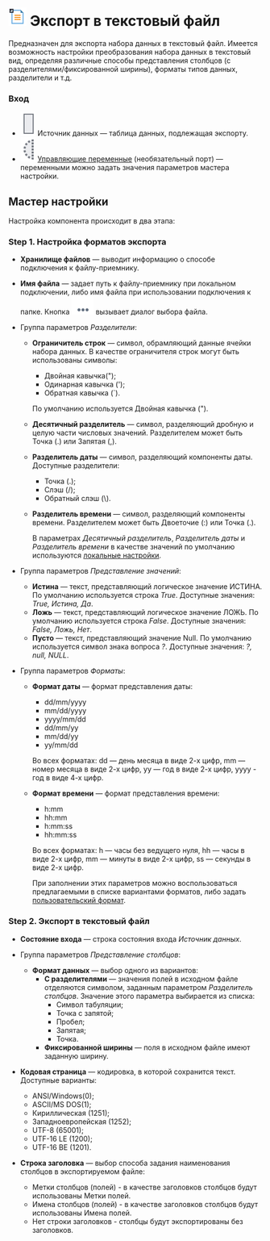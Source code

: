 # ![ ](../../images/icons/data-sources/file-txt-export_default.svg) Экспорт в текстовый файл

Предназначен для экспорта набора данных в текстовый файл. Имеется возможность настройки преобразования набора данных в текстовый вид, определяя различные способы представления столбцов (с разделителями/фиксированной ширины), форматы типов данных, разделители и т.д.

### Вход

* ![ ](../../images/icons/app/node/ports/inputs/table_inactive.svg) Источник данных — таблица данных, подлежащая экспорту.
* ![ ](../../images/icons/app/node/ports/inputs-optional/variable_inactive.svg) [Управляющие переменные](../../scenario/variables/control-variables.md) (необязательный порт) — переменными можно задать значения параметров мастера настройки.

## Мастер настройки

Настройка компонента происходит в два этапа:

### Step 1. Настройка форматов экспорта

* **Хранилище файлов** — выводит информацию о способе подключения к файлу-приемнику.
* **Имя файла** — задает путь к файлу-приемнику при локальном подключении, либо имя файла при использовании подключения к папке. Кнопка ![ ](../../images/extjs-theme/form/open-trigger/open-trigger_default.svg) вызывает диалог выбора файла.
* Группа параметров *Разделители*:
   * **Ограничитель строк** — символ, обрамляющий данные ячейки набора данных. В качестве ограничителя строк могут быть использованы символы:
      * Двойная кавычка(");
      * Одинарная кавычка (');
      * Обратная кавычка (`).

      По умолчанию используется Двойная кавычка (").

   * **Десятичный разделитель** — символ, разделяющий дробную и целую части числовых значений. Разделителем может быть Точка (.) или Запятая (,).

   * **Разделитель даты** — символ, разделяющий компоненты даты. Доступные разделители:
      * Точка (.);
      * Слэш (/);
      * Обратный слэш (&#92;).

   * **Разделитель времени** — символ, разделяющий компоненты времени. Разделителем может быть Двоеточие (:) или Точка (.).

      В параметрах *Десятичный разделитель*, *Разделитель даты* и *Разделитель времени* в качестве значений по умолчанию используются [локальные настройки](../../scenario/local-settings.md).

* Группа параметров *Представление значений*:
   * **Истина** — текст, представляющий логическое значение ИСТИНА. По умолчанию используется строка *True*. Доступные значения: *True, Истина, Да*.
   * **Ложь** — текст, представляющий логическое значение ЛОЖЬ. По умолчанию используется строка *False*. Доступные значения: *False, Ложь, Нет*.
   * **Пусто** — текст, представляющий значение Null. По умолчанию используется символ знака вопроса *?*. Доступные значения: *?, null, NULL*.

* Группа параметров *Форматы*:
   * **Формат даты** — формат представления даты:
      * dd/mm/yyyy
      * mm/dd/yyyy
      * yyyy/mm/dd
      * dd/mm/yy
      * mm/dd/yy
      * yy/mm/dd

      Во всех форматах: dd — день месяца в виде 2-х цифр, mm — номер месяца в виде 2-х цифр, yy — год в виде 2-х цифр, yyyy - год в виде 4-х цифр.

   * **Формат времени** — формат представления времени:
      * h:mm
      * hh:mm
      * h:mm:ss
      * hh:mm:ss

      Во всех форматах: h — часы без ведущего нуля, hh — часы в виде 2-х цифр, mm — минуты в виде 2-х цифр, ss — секунды в виде 2-х цифр.

      При заполнении этих параметров можно воспользоваться предлагаемыми в списке вариантами форматов, либо задать [пользовательский формат](./txt-csv/datetime-formats.md).

### Step 2. Экспорт в текстовый файл

* **Состояние входа** — строка состояния входа *Источник данных*.
* Группа параметров *Представление столбцов*:
   * **Формат данных** — выбор одного из вариантов:
      * **С разделителями** — значения полей в исходном файле отделяются символом, заданным параметром *Разделитель столбцов*. Значение этого параметра выбирается из списка:
         * Символ табуляции;
         * Точка с запятой;
         * Пробел;
         * Запятая;
         * Точка.
      * **Фиксированной ширины** — поля в исходном файле имеют заданную ширину.
* **Кодовая страница** — кодировка, в которой сохранится текст. Доступные варианты:
   * ANSI/Windows(0);
   * ASCII/MS DOS(1);
   * Кириллическая (1251);
   * Западноевропейская (1252);
   * UTF-8 (65001);
   * UTF-16 LE (1200);
   * UTF-16 BE (1201).

* **Строка заголовка** — выбор способа задания наименования столбцов в экспортируемом файле:
   * Метки столбцов (полей) - в качестве заголовков столбцов будут использованы Метки полей.
   * Имена столбцов (полей) - в качестве заголовков столбцов будут использованы Имена полей.
   * Нет строки заголовков - столбцы будут экспортированы без заголовков.
